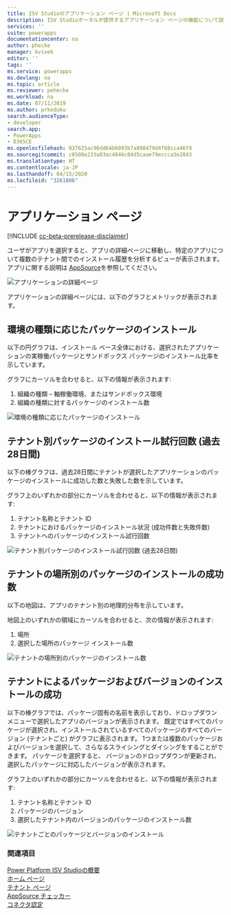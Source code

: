 ```yaml
---
title: ISV Studioのアプリケーション ページ | Microsoft Docs
description: ISV Studioポータルが提供するアプリケーション ページの機能について説明します。
services: ''
suite: powerapps
documentationcenter: na
author: phecke
manager: kvivek
editor: ''
tags: ''
ms.service: powerapps
ms.devlang: na
ms.topic: article
ms.reviewer: pehecke
ms.workload: na
ms.date: 07/11/2019
ms.author: prkoduku
search.audienceType:
- developer
search.app:
- PowerApps
- D365CE
ms.openlocfilehash: 037625ac96dd64b6093b7a898479d4f88cca46f9
ms.sourcegitcommit: c0508e233a03ac4846c04d5caae79eccca3e2843
ms.translationtype: HT
ms.contentlocale: ja-JP
ms.lasthandoff: 04/15/2020
ms.locfileid: "3261806"
---
```

# <a name="the-app-page"></a>アプリケーション ページ

[!INCLUDE [cc-beta-prerelease-disclaimer](../../includes/cc-beta-prerelease-disclaimer.md)]

ユーザがアプリを選択すると、アプリの詳細ページに移動し、特定のアプリについて複数のテナント間でのインストール履歴を分析するビューが表示されます。 アプリに関する説明は [AppSource](https://appsource.microsoft.com/)を参照してください。

![アプリケーションの詳細ページ](media/isv-portal-apppage-appname.png)

アプリケーションの詳細ページには、以下のグラフとメトリックが表示されます。

## <a name="successful-package-installs-by-environment-type"></a>環境の種類に応じたパッケージのインストール

以下の円グラフは、インストール ベース全体における、選択されたアプリケーションの実稼働パッケージとサンドボックス パッケージのインストール比率を示しています。

グラフにカーソルを合わせると、以下の情報が表示されます:

1. 組織の種類 – 軸稼働環境、またはサンドボックス環境
2. 組織の種類に対するパッケージのインストール数

![環境の種類に応じたパッケージのインストール](media/isv-portal-apppage-graph1.png)

## <a name="package-install-attempts-by-tenant-last-28-days"></a>テナント別パッケージのインストール試行回数 (過去28日間)

以下の棒グラフは、過去28日間にテナントが選択したアプリケーションのパッケージのインストールに成功した数と失敗した数を示しています。

グラフ上のいずれかの部分にカーソルを合わせると、以下の情報が表示されます:

1. テナント名称とテナント ID
2. テナントにおけるパッケージのインストール状況 (成功件数と失敗件数)
3. テナントへのパッケージのインストール試行回数

![テナント別パッケージのインストール試行回数 (過去28日間)](media/isv-portal-apppage-graph2.png)

## <a name="successful-package-installs-by-location-of-tenants"></a>テナントの場所別のパッケージのインストールの成功数

以下の地図は、アプリのテナント別の地理的分布を示しています。

地図上のいずれかの領域にカーソルを合わせると、次の情報が表示されます:

1. 場所
2. 選択した場所のパッケージ インストール数

![テナントの場所別のパッケージのインストール数](media/isv-portal-apppage-graph3.png)

## <a name="successful-package-and-version-installs-by-tenant"></a>テナントによるパッケージおよびバージョンのインストールの成功

以下の棒グラフでは、パッケージ固有の名前を表示しており、ドロップダウン メニューで選択したアプリのバージョンが表示されます。 既定ではすべてのパッケージが選択され、インストールされているすべてのパッケージのすべてのバージョン (テナントごと) がグラフに表示されます。 1つまたは複数のパッケージおよびバージョンを選択して、さらなるスライシングとダイシングをすることができます。 パッケージを選択すると、 バージョンのドロップダウンが更新され、選択したパッケージに対応したバージョンが表示されます。

グラフ上のいずれかの部分にカーソルを合わせると、以下の情報が表示されます:

1. テナント名称とテナント ID
2. パッケージのバージョン
3. 選択したテナント内のバージョンのパッケージのインストール数


![テナントごとのパッケージとバージョンのインストール](media/isv-portal-apppage-graph4.png)

### <a name="see-also"></a>関連項目

[Power Platform ISV Studioの概要](isv-app-management.md)  
[ホーム ページ](isv-app-management-homepage.md)<br/>
[テナント ページ](isv-app-management-tenantpage.md)<br/>
[AppSource チェッカー](isv-app-management-appsource-checker.md)<br/>
[コネクタ認定](isv-app-management-certification.md)
